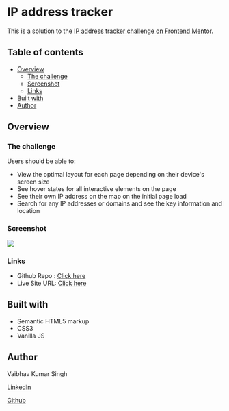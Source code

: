 # IP address tracker

This is a solution to the [IP address tracker challenge on Frontend Mentor](https://www.frontendmentor.io/challenges/ip-address-tracker-I8-0yYAH0). 

## Table of contents

- [Overview](#overview)
  - [The challenge](#the-challenge)
  - [Screenshot](#screenshot)
  - [Links](#links)
- [Built with](#built-with)
- [Author](#author)

## Overview

### The challenge

Users should be able to:

- View the optimal layout for each page depending on their device's screen size
- See hover states for all interactive elements on the page
- See their own IP address on the map on the initial page load
- Search for any IP addresses or domains and see the key information and location

### Screenshot

![](https://i.imgur.com/Tm1b2UV.png)

### Links

- Github Repo : [Click here](https://github.com/Vaib215/IP-Address-Tracker)
- Live Site URL: [Click here](https://Vaib215.github.io/IP-Address-Tracker/)

## Built with

- Semantic HTML5 markup
- CSS3
- Vanilla JS

## Author
Vaibhav Kumar Singh

[LinkedIn](https://www.linkedin.com/in/vaib215/)

[Github](https://github.com/Vaib215)
